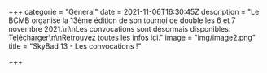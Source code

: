 +++
categorie = "General"
date = 2021-11-06T16:30:45Z
description = "Le BCMB organise la 13ème édition de son tournoi de double les 6 et 7 novembre 2021.\n\nLes convocations sont désormais disponibles: [Télécharger](docs/convoc_skybad13.pdf)\n\nRetrouvez toutes les infos [ici](/skybad)."
image = "img/image2.png"
title = "SkyBad 13 - Les convocations !"

+++

